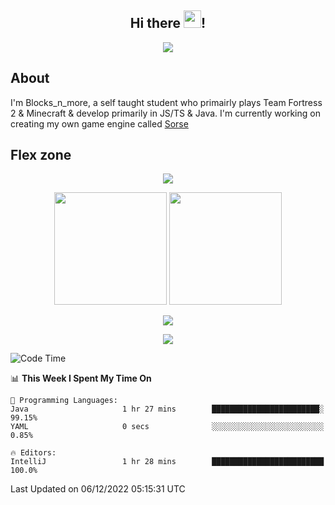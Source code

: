 <h2 align="center">
  Hi there <img src="https://media.giphy.com/media/hvRJCLFzcasrR4ia7z/giphy.gif" width="28">!
</h2>

<p align="center">
  <img src="https://forthebadge.com/images/badges/0-percent-optimized.svg">
</p>

## About
I'm Blocks_n_more, a self taught student who primairly plays Team Fortress 2 & Minecraft & develop primarily in JS/TS & Java. I'm currently working on creating my own game engine called [Sorse](https://github.com/Wave-Studio/sorse2)

## Flex zone
<p align="center">
 <img src="https://github-profile-summary-cards.vercel.app/api/cards/profile-details?username=Blocksnmore&theme=github_dark">
</p>
<p align="center">
 <img height="180em" src="https://github-readme-stats.vercel.app/api?username=Blocksnmore&show_icons=true&theme=dark&hide_border=true">
 <img height="180em" src="https://github-readme-stats.vercel.app/api/top-langs/?username=Blocksnmore&layout=compact&theme=dark&hide_border=true"> 
</p>
<p align="center">
 <img src="https://github-readme-streak-stats.herokuapp.com/?user=Blocksnmore&theme=dark&hide_border=true">
</p>
<p align="center">
 <img src="https://activity-graph.herokuapp.com/graph?username=Blocksnmore&theme=github&hide_border=true"> 
</p>

<!--START_SECTION:waka-->
![Code Time](http://img.shields.io/badge/Code%20Time-435%20hrs%2042%20mins-blue)

📊 **This Week I Spent My Time On** 

```text
💬 Programming Languages: 
Java                     1 hr 27 mins        ████████████████████████░   99.15% 
YAML                     0 secs              ░░░░░░░░░░░░░░░░░░░░░░░░░   0.85%

🔥 Editors: 
IntelliJ                 1 hr 28 mins        █████████████████████████   100.0%

```


 Last Updated on 06/12/2022 05:15:31 UTC
<!--END_SECTION:waka-->
